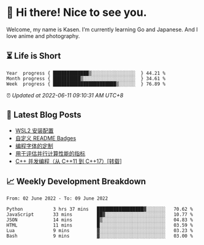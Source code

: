 <h1>👋 Hi there! Nice to see you.</h1>

Welcome, my name is Kasen. I’m currently learning Go and Japanese. And I love anime and photography.


## ⏳ Life is Short

<!-- Start of Time Progress Bar -->
``` text
Year  progress { █████████████▒░░░░░░░░░░░░░░░░  } 44.21 %
Month progress { ██████████▒░░░░░░░░░░░░░░░░░░░  } 34.61 %
Week  progress { ███████████████████████▒░░░░░░  } 76.89 %
```

⏰ *Updated at 2022-06-11 09:10:31 AM UTC+8*

<!-- End of Time Progress Bar -->

## 📝 Latest Blog Posts

<!-- BLOG-POST-LIST:START -->
- [WSL2 安装配置](https://blog.imkasen.com/wsl2-config.html)
- [自定义 README Badges](https://blog.imkasen.com/custom-readme-badges.html)
- [编程字体的定制](https://blog.imkasen.com/coding-fonts-configuration.html)
- [用于评估并行计算性能的指标](https://blog.imkasen.com/parallel-performance-metrics.html)
- [C++ 并发编程（从 C++11 到 C++17）[转载]](https://blog.imkasen.com/cpp-concurrency.html)
<!-- BLOG-POST-LIST:END -->

## 📈 Weekly Development Breakdown

<!--START_SECTION:waka-->

```text
From: 02 June 2022 - To: 09 June 2022

Python           3 hrs 37 mins   █████████████████▓░░░░░░░   70.62 %
JavaScript       33 mins         ██▓░░░░░░░░░░░░░░░░░░░░░░   10.77 %
JSON             14 mins         █▒░░░░░░░░░░░░░░░░░░░░░░░   04.83 %
HTML             11 mins         █░░░░░░░░░░░░░░░░░░░░░░░░   03.59 %
Lua              9 mins          ▓░░░░░░░░░░░░░░░░░░░░░░░░   03.23 %
Bash             9 mins          ▓░░░░░░░░░░░░░░░░░░░░░░░░   03.00 %
```

<!--END_SECTION:waka-->
